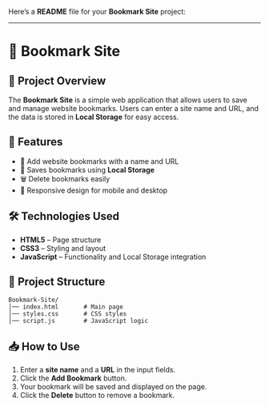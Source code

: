 Here’s a **README** file for your **Bookmark Site** project:  

---

# 📌 Bookmark Site  

## 🌟 Project Overview  
The **Bookmark Site** is a simple web application that allows users to save and manage website bookmarks. Users can enter a site name and URL, and the data is stored in **Local Storage** for easy access.  

## 🚀 Features  
- 🔖 Add website bookmarks with a name and URL  
- 💾 Saves bookmarks using **Local Storage**  
- 🗑️ Delete bookmarks easily  
- 📱 Responsive design for mobile and desktop  

## 🛠 Technologies Used  
- **HTML5** – Page structure  
- **CSS3** – Styling and layout  
- **JavaScript** – Functionality and Local Storage integration  

## 📂 Project Structure  
```
Bookmark-Site/
│── index.html       # Main page  
│── styles.css       # CSS styles  
│── script.js        # JavaScript logic  
```

## 📥 How to Use  
1. Enter a **site name** and a **URL** in the input fields.  
2. Click the **Add Bookmark** button.  
3. Your bookmark will be saved and displayed on the page.  
4. Click the **Delete** button to remove a bookmark.  

